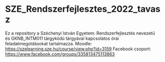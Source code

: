 # SZE_Rendszerfejlesztes_2022_tavasz
Ez a repository a Széchenyi István Egyetem: Rendszerfejlesztés nevezetű és GKNB_INTM011 tárgykódú tárgyával kapcsolatos órai feladatmegoldásokat tartalmazza.
Moodle: https://szelearning.sze.hu/course/view.php?id=3159
Facebook csoport: https://www.facebook.com/groups/335813475113863
